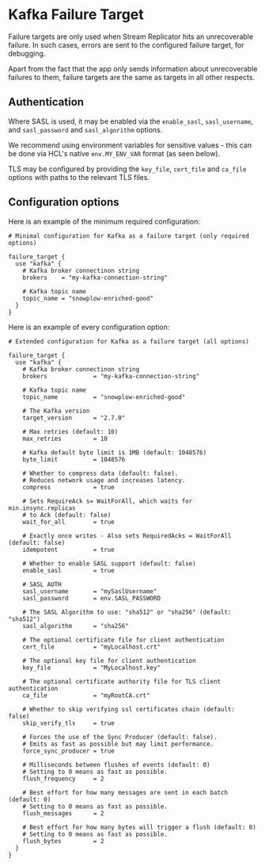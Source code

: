 # Kafka Failure Target

Failure targets are only used when Stream Replicator hits an unrecoverable failure. In such cases, errors are sent to the configured failure target, for debugging.

Apart from the fact that the app only sends information about unrecoverable failures to them, failure targets are the same as targets in all other respects.

## Authentication

Where SASL is used, it may be enabled via the `enable_sasl`, `sasl_username`, and `sasl_password` and `sasl_algorithm` options.

We recommend using environment variables for sensitive values - this can be done via HCL's native `env.MY_ENV_VAR` format (as seen below).

TLS may be configured by providing the `key_file`, `cert_file` and `ca_file` options with paths to the relevant TLS files.


## Configuration options

Here is an example of the minimum required configuration:

```hcl
# Minimal configuration for Kafka as a failure target (only required options)

failure_target {
  use "kafka" {
    # Kafka broker connectinon string
    brokers    = "my-kafka-connection-string"

    # Kafka topic name
    topic_name = "snowplow-enriched-good"
  }
}
```

Here is an example of every configuration option:

```hcl
# Extended configuration for Kafka as a failure target (all options)

failure_target {
  use "kafka" {
    # Kafka broker connectinon string
    brokers             = "my-kafka-connection-string"

    # Kafka topic name
    topic_name          = "snowplow-enriched-good"

    # The Kafka version
    target_version      = "2.7.0"

    # Max retries (default: 10)
    max_retries         = 10

    # Kafka default byte limit is 1MB (default: 1048576)
    byte_limit          = 1048576

    # Whether to compress data (default: false).
    # Reduces network usage and increases latency.
    compress            = true

    # Sets RequireAck s= WaitForAll, which waits for min.insync.replicas
    # to Ack (default: false)
    wait_for_all        = true

    # Exactly once writes - Also sets RequiredAcks = WaitForAll (default: false)
    idempotent          = true

    # Whether to enable SASL support (default: false)
    enable_sasl         = true

    # SASL AUTH
    sasl_username       = "mySaslUsername"
    sasl_password       = env.SASL_PASSWORD

    # The SASL Algorithm to use: "sha512" or "sha256" (default: "sha512")
    sasl_algorithm      = "sha256"

    # The optional certificate file for client authentication
    cert_file           = "myLocalhost.crt"

    # The optional key file for client authentication
    key_file            = "MyLocalhost.key"

    # The optional certificate authority file for TLS client authentication
    ca_file             = "myRootCA.crt"

    # Whether to skip verifying ssl certificates chain (default: false)
    skip_verify_tls     = true

    # Forces the use of the Sync Producer (default: false).
    # Emits as fast as possible but may limit performance.
    force_sync_producer = true

    # Milliseconds between flushes of events (default: 0)
    # Setting to 0 means as fast as possible.
    flush_frequency     = 2

    # Best effort for how many messages are sent in each batch (default: 0)
    # Setting to 0 means as fast as possible.
    flush_messages      = 2

    # Best effort for how many bytes will trigger a flush (default: 0)
    # Setting to 0 means as fast as possible.
    flush_bytes         = 2
  }
}
```